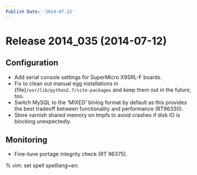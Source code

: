 ```yaml
---
Publish Date: '2014-07-12'
---
```


# Release 2014_035 (2014-07-12)

## Configuration

- Add serial console settings for SuperMicro X9SRL-F boards.
- Fix to clean out manual egg installations in
  {file}`/usr/lib/python2.7/site-packages` and keep them out in the future, too.
- Switch MySQL to the 'MIXED' binlog format by default as this provides
  the best tradeoff between functionality and performance (RT96330).
- Store varnish shared memory on tmpfs to avoid crashes if disk IO is
  blocking unexpectedly.

## Monitoring

- Fine-tune portage integrity check (RT 96375).

% vim: set spell spelllang=en:
